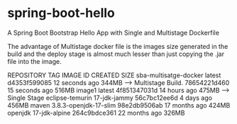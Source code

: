 # spring-boot-hello
A Spring Boot Bootstrap Hello App with Single and Multistage Dockerfile 


The advantage of Multistage docker file is the images size generated in the build and the deploy stage is almost 
much lesser than just copying the .jar file into the image.

REPOSITORY                              TAG                     IMAGE ID       CREATED          SIZE
sba-multisatge-docker                   latest                  d4353f599085   12 seconds ago   344MB  --> Multistage Build.
<none>                                  <none>                  78654221d460   15 seconds ago   516MB
image1                                  latest                  4f851347031d   14 hours ago     475MB  --> Single Stage
eclipse-temurin                         17-jdk-jammy            56c7bc12ee6d   4 days ago       456MB
maven                                   3.8.3-openjdk-17-slim   98e2db9506ab   17 months ago    424MB
openjdk                                 17-jdk-alpine           264c9bdce361   22 months ago    326MB
